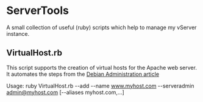 ServerTools
===========

A small collection of useful (ruby) scripts which help to manage my vServer
instance.

VirtualHost.rb
--------------
This script supports the creation of virtual hosts for the Apache web server.
It automates the steps from the [Debian Administration article](http://www.debian-administration.org/articles/412)

Usage:
	ruby VirtualHost.rb --add --name www.myhost.com --serveradmin admin@myhost.com [--aliases myhost.com,...]
